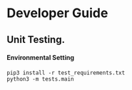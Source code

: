 # Developer Guide

## Unit Testing.
#### Environmental Setting
```
pip3 install -r test_requirements.txt
python3 -m tests.main 
```
